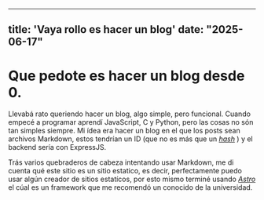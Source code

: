 
---
title: 'Vaya rollo es hacer un blog' 
date: "2025-06-17"
---

# Que pedote es hacer un blog desde 0.
Llevabá rato queriendo hacer un blog, algo simple, pero funcional. Cuando empecé a programar aprendí JavaScript, C y Python, pero las cosas no són tan simples siempre. Mi ídea era hacer un blog en el que los posts sean archivos Markdown, estos tendrían un ID (que no es más que un *[hash](https://es.wikipedia.org/wiki/Funci%C3%B3n_hash)* ) y el backend sería con ExpressJS.

Trás varios quebraderos de cabeza intentando usar Markdown, me di cuenta qué este sitio es un sitio estatico, es decir, perfectamente puedo usar algún creador de sitios estatícos, por esto mismo terminé usando *[Astro](https://astro.build/)* el cúal es un framework que me recomendó un conocido de la universidad.
